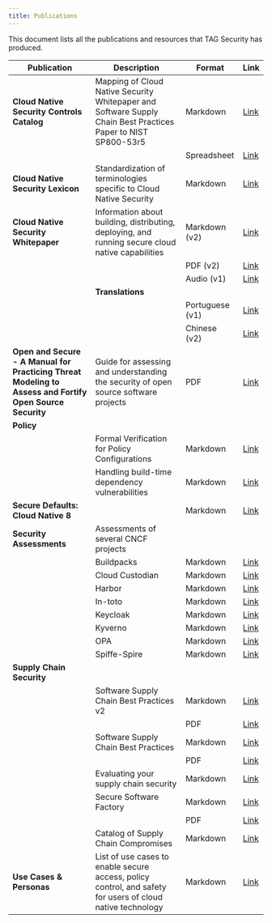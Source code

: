```yaml
---
title: Publications
---
```


This document lists all the publications and resources that TAG Security has
produced.

| Publication                                                                                              | Description                                                                                                   | Format          | Link                                                                                                                                     |
| -------------------------------------------------------------------------------------------------------- | ------------------------------------------------------------------------------------------------------------- | --------------- | ---------------------------------------------------------------------------------------------------------------------------------------- |
| **Cloud Native Security Controls Catalog**                                                               | Mapping of Cloud Native Security Whitepaper and Software Supply Chain Best Practices Paper to NIST SP800-53r5 | Markdown        | [Link](/community/working-groups/archive/controls/phase-one-announcement.md)                                                             |
|                                                                                                          |                                                                                                               | Spreadsheet     | [Link](https://docs.google.com/spreadsheets/d/1GUohOTlLw9FKUQ3O23X7ypvJLXN-B3veJGe6YE6JYfU/edit?usp=sharing)                             |
| **Cloud Native Security Lexicon**                                                                        | Standardization of terminologies specific to Cloud Native Security                                            | Markdown        | [Link](/community/resources/security-lexicon/cloud-native-security-lexicon.md)                                                           |
| **Cloud Native Security Whitepaper**                                                                     | Information about building, distributing, deploying, and running secure cloud native capabilities             | Markdown (v2)   | [Link](/community/resources/security-whitepaper/v2/cloud-native-security-whitepaper.md)                                                  |
|                                                                                                          |                                                                                                               | PDF (v2)        | [Link](/community/resources/security-whitepaper/v2/CNCF_cloud-native-security-whitepaper-May2022-v2.pdf)                                 |
|                                                                                                          |                                                                                                               | Audio (v1)      | [Link](https://soundcloud.com/user-769472014/sets/cncf-tag-security-cloud-native-security-whitepaper-version-v1)                         |
|                                                                                                          | **Translations**                                                                                              |                 |                                                                                                                                          |
|                                                                                                          |                                                                                                               | Portuguese (v1) | [Link](/community/resources/security-whitepaper/v1/cloud-native-security-whitepaper-brazilian-portugese.md)                              |
|                                                                                                          |                                                                                                               | Chinese (v2)    | [Link](/community/resources/security-whitepaper/v2/CNCF_cloud-native-security-whitepaper-cn-Sept2023-v2.pdf)                             |
| **Open and Secure - A Manual for Practicing Threat Modeling to Assess and Fortify Open Source Security** | Guide for assessing and understanding the security of open source software projects                           | PDF             | [Link](/community/assessments/Open_and_Secure.pdf)                                                                                       |
| **Policy**                                                                                               |                                                                                                               |                 |                                                                                                                                          |
|                                                                                                          | Formal Verification for Policy Configurations                                                                 | Markdown        | [Link](/community/working-groups/archive/policy/overview-policy-formal-verification.md)                                                  |
|                                                                                                          | Handling build-time dependency vulnerabilities                                                                | Markdown        | [Link](/community/working-groups/archive/policy/overview-policy-build-time-dependency-vulns.md)                                          |
| **Secure Defaults: Cloud Native 8**                                                                      |                                                                                                               | Markdown        | [Link](/community/resources/security-whitepaper/secure-defaults-cloud-native-8.md)                                                       |
| **Security Assessments**                                                                                 | Assessments of several CNCF projects                                                                          |                 |                                                                                                                                          |
|                                                                                                          | Buildpacks                                                                                                    | Markdown        | [Link](/community/assessments/projects/buildpacks)                                                                                       |
|                                                                                                          | Cloud Custodian                                                                                               | Markdown        | [Link](/community/assessments/projects/custodian)                                                                                        |
|                                                                                                          | Harbor                                                                                                        | Markdown        | [Link](/community/assessments/projects/harbor)                                                                                           |
|                                                                                                          | In-toto                                                                                                       | Markdown        | [Link](/community/assessments/projects/in-toto)                                                                                          |
|                                                                                                          | Keycloak                                                                                                      | Markdown        | [Link](/community/assessments/projects/keycloak)                                                                                         |
|                                                                                                          | Kyverno                                                                                                       | Markdown        | [Link](/community/assessments/projects/kyverno)                                                                                          |
|                                                                                                          | OPA                                                                                                           | Markdown        | [Link](/community/assessments/projects/opa)                                                                                              |
|                                                                                                          | Spiffe-Spire                                                                                                  | Markdown        | [Link](/community/assessments/projects/spiffe-spire)                                                                                     |
| **Supply Chain Security**                                                                                |                                                                                                               |                 |                                                                                                                                          |
|                                                                                                          | Software Supply Chain Best Practices v2                                                                       | Markdown        | [Link](/community/working-groups/supply-chain-security/supply-chain-security-paper-v2/SSCBPv2.md)                                        |
|                                                                                                          |                                                                                                               | PDF             | [Link](/community/working-groups/supply-chain-security/supply-chain-security-paper-v2/Software_Supply_Chain_Practices_whitepaper_v2.pdf) |
|                                                                                                          | Software Supply Chain Best Practices                                                                          | Markdown        | [Link](/community/working-groups/supply-chain-security/supply-chain-security-paper/sscsp.md)                                             |
|                                                                                                          |                                                                                                               | PDF             | [Link](/community/working-groups/supply-chain-security/supply-chain-security-paper/CNCF_SSCP_v1.pdf)                                     |
|                                                                                                          | Evaluating your supply chain security                                                                         | Markdown        | [Link](/community/working-groups/supply-chain-security/supply-chain-security-paper/secure-supply-chain-assessment.md)                    |
|                                                                                                          | Secure Software Factory                                                                                       | Markdown        | [Link](/community/working-groups/supply-chain-security/secure-software-factory/secure-software-factory.md)                               |
|                                                                                                          |                                                                                                               | PDF             | [Link](/community/working-groups/supply-chain-security/secure-software-factory/Secure_Software_Factory_Whitepaper.pdf)                   |
|                                                                                                          | Catalog of Supply Chain Compromises                                                                           | Markdown        | [Link](/community/catalog/compromises)                                                                                                   |
| **Use Cases & Personas**                                                                                 | List of use cases to enable secure access, policy control, and safety for users of cloud native technology    | Markdown        | [Link](/community/resources/usecase-personas/README.md)                                                                                  |
